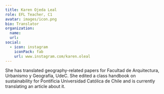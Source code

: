 ```yaml
---
title: Karen Ojeda Leal
role: EFL Teacher, C1
avatar: images/icon.png
bio: Translator
organization:
  name: 
  url: 
social:
  - icon: instagram
    iconPack: fab
    url: www.instagram.com/karen.oleal
---
```


She has translated geography-related papers for Facultad de Arquitectura, Urbanismo y Geografía, UdeC. She edited a class handbook on sustainability for Pontificia Universidad Católica de Chile and is currently translating an article about it.
